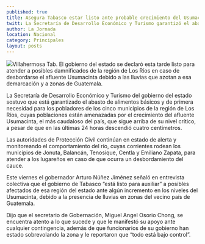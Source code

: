 ```yaml
---
published: true
title: Asegura Tabasco estar listo ante probable crecimiento del Usumacinta
twitt: La Secretaría de Desarrollo Económico y Turismo garantizó el abasto de alimentos básicos y de primera necesidad para pobladores de la región de Los Ríos.
author: La Jornada
location: Nacional
category: Principales
layout: posts
---
```


![](http://i.imgur.com/vD7dgShm.jpg)Villahermosa Tab. El gobierno del estado se declaró esta tarde listo para atender a posibles damnificados de la región de Los Ríos en caso de desbordarse el afluente Usumacinta debido a las lluvias que azotan a esa demarcación y a zonas de Guatemala.

La Secretaría de Desarrollo Económico y Turismo del gobierno del estado sostuvo que está garantizado el abasto de alimentos básicos y de primera necesidad para los pobladores de los cinco municipios de la región de Los Ríos, cuyas poblaciones están amenazadas por el crecimiento del afluente Usumacinta, el más caudaloso del país, que sigue arriba de su nivel crítico, a pesar de que en las últimas 24 horas descendió cuatro centímetros.

Las autoridades de Protección Civil continúan en estado de alerta y monitoreando el comportamiento del río, cuyas corrientes rodean los municipios de Jonuta, Balancán, Tenosique, Centla y Emiliano Zapata, para atender a los lugareños en caso de que ocurra un desbordamiento del cauce.

Este viernes el gobernador Arturo Núñez Jiménez señaló en entrevista colectiva que el gobierno de Tabasco “está listo para auxiliar” a posibles afectados de esa región del estado ante algún incremento en los niveles del Usumacinta, debido a la presencia de lluvias en zonas del vecino país de Guatemala.

Dijo que el secretario de Gobernación, Miguel Angel Osorio Chong, se encuentra atento a lo que sucede y que le manifestó su apoyo ante cualquier contingencia, además de que funcionarios de su gobierno han estado sobrevolando la zona y le reportaron que “todo está bajo control”.
